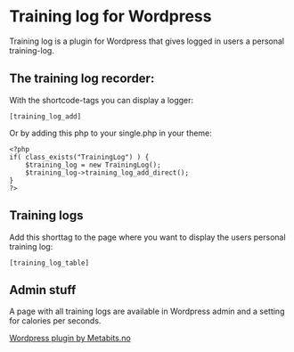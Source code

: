 Training log for Wordpress
==========================

Training log is a plugin for Wordpress that gives logged in users a personal training-log. 

## The training log recorder:

With the shortcode-tags you can display a logger:

	[training_log_add]

Or by adding this php to your single.php in your theme:

	<?php 
	if( class_exists("TrainingLog") ) {
		$training_log = new TrainingLog();
		$training_log->training_log_add_direct();
	}
	?>

## Training logs

Add this shorttag to the page where you want to display the users personal training log:

	[training_log_table]

## Admin stuff

A page with all training logs are available in Wordpress admin and a setting for calories per seconds.

[Wordpress plugin by Metabits.no](http://www.metabits.no)
